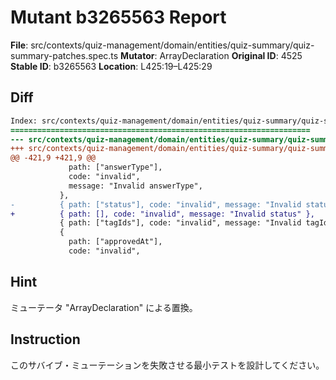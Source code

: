 # Mutant b3265563 Report

**File**: src/contexts/quiz-management/domain/entities/quiz-summary/quiz-summary-patches.spec.ts
**Mutator**: ArrayDeclaration
**Original ID**: 4525
**Stable ID**: b3265563
**Location**: L425:19–L425:29

## Diff

```diff
Index: src/contexts/quiz-management/domain/entities/quiz-summary/quiz-summary-patches.spec.ts
===================================================================
--- src/contexts/quiz-management/domain/entities/quiz-summary/quiz-summary-patches.spec.ts	original
+++ src/contexts/quiz-management/domain/entities/quiz-summary/quiz-summary-patches.spec.ts	mutated #4525
@@ -421,9 +421,9 @@
             path: ["answerType"],
             code: "invalid",
             message: "Invalid answerType",
           },
-          { path: ["status"], code: "invalid", message: "Invalid status" },
+          { path: [], code: "invalid", message: "Invalid status" },
           { path: ["tagIds"], code: "invalid", message: "Invalid tagIds" },
           {
             path: ["approvedAt"],
             code: "invalid",
```

## Hint

ミューテータ "ArrayDeclaration" による置換。

## Instruction

このサバイブ・ミューテーションを失敗させる最小テストを設計してください。
